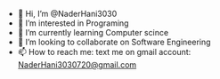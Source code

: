 - 👋 Hi, I’m @NaderHani3030
- 👀 I’m interested in Programing
- 🌱 I’m currently learning Computer scince
- 💞️ I’m looking to collaborate on Software Engineering
- 📫 How to reach me: text me on gmail account: NaderHani3030720@gmail.com

<!---
NaderHani3030/NaderHani3030 is a ✨ special ✨ repository because its `README.md` (this file) appears on your GitHub profile.
You can click the Preview link to take a look at your changes.
--->
